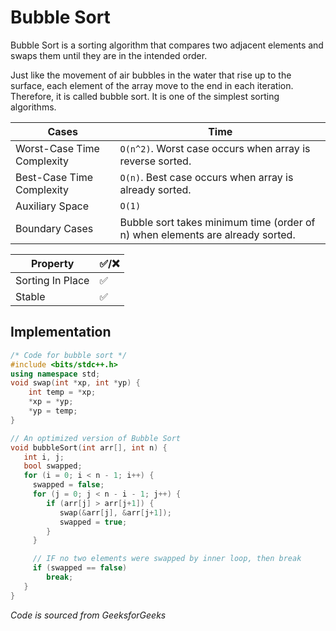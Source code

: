 # Bubble Sort

Bubble Sort is a sorting algorithm that compares two adjacent elements and swaps them until they are in the intended order.

Just like the movement of air bubbles in the water that rise up to the surface, each element of the array move to the end in each iteration.
Therefore, it is called bubble sort.
It is one of the simplest sorting algorithms.

| Cases                      | Time                                                                          |
| -------------------------- | ----------------------------------------------------------------------------- |
| Worst-Case Time Complexity | `O(n^2)`. Worst case occurs when array is reverse sorted.                     |
| Best-Case Time Complexity  | `O(n)`. Best case occurs when array is already sorted.                        |
| Auxiliary Space            | `O(1)`                                                                        |
| Boundary Cases             | Bubble sort takes minimum time (order of n) when elements are already sorted. |

| Property         | :white_check_mark:/:x: |
| ---------------- | ---------------------- |
| Sorting In Place | :white_check_mark:     |
| Stable           | :white_check_mark:     |

## Implementation

```cpp
/* Code for bubble sort */
#include <bits/stdc++.h>
using namespace std;
void swap(int *xp, int *yp) {
    int temp = *xp;
    *xp = *yp;
    *yp = temp;
}

// An optimized version of Bubble Sort
void bubbleSort(int arr[], int n) {
   int i, j;
   bool swapped;
   for (i = 0; i < n - 1; i++) {
     swapped = false;
     for (j = 0; j < n - i - 1; j++) {
        if (arr[j] > arr[j+1]) {
           swap(&arr[j], &arr[j+1]);
           swapped = true;
        }
     }

     // IF no two elements were swapped by inner loop, then break
     if (swapped == false)
        break;
   }
}
```

_Code is sourced from GeeksforGeeks_
